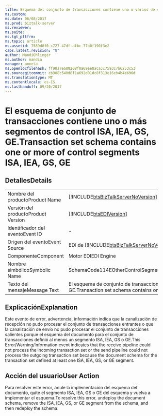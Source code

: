 ```yaml
---
title: Esquema del conjunto de transacciones contiene uno o varios de control segmentos ISA, IEA, GS, GE | Documentos de Microsoft
ms.custom: 
ms.date: 06/08/2017
ms.prod: biztalk-server
ms.reviewer: 
ms.suite: 
ms.tgt_pltfrm: 
ms.topic: article
ms.assetid: 7589d8f0-c727-47df-afbc-77b0f190f3e2
caps.latest.revision: "8"
author: MandiOhlinger
ms.author: mandia
manager: anneta
ms.openlocfilehash: ff90a7ea80208f0a69ee8aca5c7593c7b6253c53
ms.sourcegitcommit: cb908c540d8f1a692d01dc8f313e16cb4b4e696d
ms.translationtype: MT
ms.contentlocale: es-ES
ms.lasthandoff: 09/20/2017
---
```

# <a name="transaction-set-schema-contains-one-or-more-of-control-segments-isa-iea-gs-ge"></a><span data-ttu-id="e1da1-102">El esquema de conjunto de transacciones contiene uno o más segmentos de control ISA, IEA, GS, GE.</span><span class="sxs-lookup"><span data-stu-id="e1da1-102">Transaction set schema contains one or more of control segments ISA, IEA, GS, GE</span></span>
## <a name="details"></a><span data-ttu-id="e1da1-103">Detalles</span><span class="sxs-lookup"><span data-stu-id="e1da1-103">Details</span></span>  
  
|||  
|-|-|  
|<span data-ttu-id="e1da1-104">Nombre del producto</span><span class="sxs-lookup"><span data-stu-id="e1da1-104">Product Name</span></span>|[!INCLUDE[btsBizTalkServerNoVersion](../includes/btsbiztalkservernoversion-md.md)]|  
|<span data-ttu-id="e1da1-105">Versión del producto</span><span class="sxs-lookup"><span data-stu-id="e1da1-105">Product Version</span></span>|[!INCLUDE[btsEDIVersion](../includes/btsediversion-md.md)]|  
|<span data-ttu-id="e1da1-106">Identificador del evento</span><span class="sxs-lookup"><span data-stu-id="e1da1-106">Event ID</span></span>|-|  
|<span data-ttu-id="e1da1-107">Origen del evento</span><span class="sxs-lookup"><span data-stu-id="e1da1-107">Event Source</span></span>|<span data-ttu-id="e1da1-108">EDI de [!INCLUDE[btsBizTalkServerNoVersion](../includes/btsbiztalkservernoversion-md.md)]</span><span class="sxs-lookup"><span data-stu-id="e1da1-108">[!INCLUDE[btsBizTalkServerNoVersion](../includes/btsbiztalkservernoversion-md.md)] EDI</span></span>|  
|<span data-ttu-id="e1da1-109">Componente</span><span class="sxs-lookup"><span data-stu-id="e1da1-109">Component</span></span>|<span data-ttu-id="e1da1-110">Motor EDI</span><span class="sxs-lookup"><span data-stu-id="e1da1-110">EDI Engine</span></span>|  
|<span data-ttu-id="e1da1-111">Nombre simbólico</span><span class="sxs-lookup"><span data-stu-id="e1da1-111">Symbolic Name</span></span>|<span data-ttu-id="e1da1-112">SchemaCode114EOtherControlSegmentsPresent</span><span class="sxs-lookup"><span data-stu-id="e1da1-112">SchemaCode114EOtherControlSegmentsPresent</span></span>|  
|<span data-ttu-id="e1da1-113">Texto del mensaje</span><span class="sxs-lookup"><span data-stu-id="e1da1-113">Message Text</span></span>|<span data-ttu-id="e1da1-114">El esquema de conjunto de transacciones contiene uno o más segmentos de control ISA, IEA, GS, GE.</span><span class="sxs-lookup"><span data-stu-id="e1da1-114">Transaction set schema contains one or more of control segments ISA, IEA, GS, GE</span></span>|  
  
## <a name="explanation"></a><span data-ttu-id="e1da1-115">Explicación</span><span class="sxs-lookup"><span data-stu-id="e1da1-115">Explanation</span></span>  
 <span data-ttu-id="e1da1-116">Este evento de error, advertencia, información indica que la canalización de recepción no pudo procesar el conjunto de transacciones entrantes o que la canalización de envío no pudo procesar el conjunto de transacciones salientes porque el esquema del documento para el conjunto de transacciones definió al menos un segmento ISA, IEA, GS o GE.</span><span class="sxs-lookup"><span data-stu-id="e1da1-116">This Error/Warning/Information event indicates that the receive pipeline could not process the incoming transaction set or the send pipeline could not process the outgoing transaction set because the document schema for the transaction set defined at least one ISA, IEA, GS, or GE segment.</span></span>  
  
## <a name="user-action"></a><span data-ttu-id="e1da1-117">Acción del usuario</span><span class="sxs-lookup"><span data-stu-id="e1da1-117">User Action</span></span>  
 <span data-ttu-id="e1da1-118">Para resolver este error, anule la implementación del esquema del documento, quite el segmento ISA, IEA, GS o GE del esquema y vuelva a implementar el esquema.</span><span class="sxs-lookup"><span data-stu-id="e1da1-118">To resolve this error, undeploy the document schema, remove the ISA, IEA, GS, or GE segment from the schema, and then redeploy the schema.</span></span>